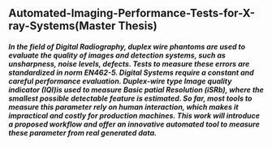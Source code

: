 ## Automated-Imaging-Performance-Tests-for-X-ray-Systems(Master Thesis)
##### In the field of Digital Radiography, duplex wire phantoms are used to evaluate the quality of images and detection systems, such as unsharpness, noise levels, defects. Tests to measure these errors are standardized in norm EN462-5. Digital Systems require a constant and careful performance evaluation. Duplex-wire type Image quality indicator (IQI)is used to measure Basic patial Resolution (iSRb), where the smallest possible detectable feature is estimated. So far, most tools to measure this parameter rely on human interaction, which makes it impractical and costly for production machines. This work will introduce a proposed workflow and offer an innovative automated tool to measure these parameter from real generated data.
